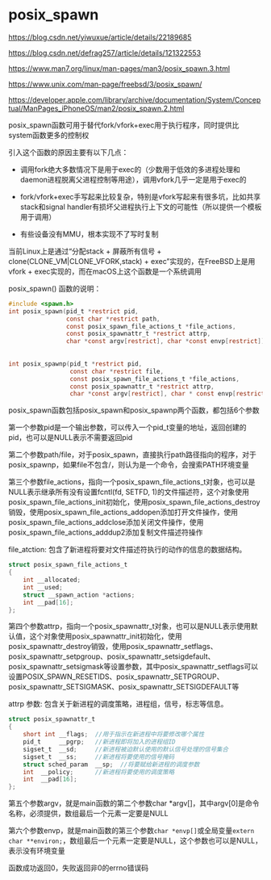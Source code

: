 # posix_spawn

https://blog.csdn.net/yiwuxue/article/details/22189685

https://blog.csdn.net/defrag257/article/details/121322553

https://www.man7.org/linux/man-pages/man3/posix_spawn.3.html

https://www.unix.com/man-page/freebsd/3/posix_spawn/

https://developer.apple.com/library/archive/documentation/System/Conceptual/ManPages_iPhoneOS/man2/posix_spawn.2.html

posix_spawn函数可用于替代fork/vfork+exec用于执行程序，同时提供比system函数更多的控制权

引入这个函数的原因主要有以下几点：

- 调用fork绝大多数情况下是用于exec的（少数用于低效的多进程处理和daemon进程脱离父进程控制等用途），调用vfork几乎一定是用于exec的

- fork/vfork+exec手写起来比较复杂，特别是vfork写起来有很多坑，比如共享stack和signal handler有损坏父进程执行上下文的可能性（所以提供一个模板用于调用）

- 有些设备没有MMU，根本实现不了写时复制


当前Linux上是通过“分配stack + 屏蔽所有信号 + clone(CLONE_VM|CLONE_VFORK,stack) + exec”实现的，在FreeBSD上是用vfork + exec实现的，而在macOS上这个函数是一个系统调用

posix_spawn() 函数的说明：

```c
#include <spawn.h>
int posix_spawn(pid_t *restrict pid,   
                const char *restrict path,  
                const posix_spawn_file_actions_t *file_actions,  
                const posix_spawnattr_t *restrict attrp,  
                char *const argv[restrict], char *const envp[restrict]);  
  
  
int posix_spawnp(pid_t *restrict pid,   
                 const char *restrict file,  
                 const posix_spawn_file_actions_t *file_actions,  
                 const posix_spawnattr_t *restrict attrp,  
                 char *const argv[restrict], char * const envp[restrict]); 
```

posix_spawn函数包括posix_spawn和posix_spawnp两个函数，都包括6个参数

第一个参数pid是一个输出参数，可以传入一个pid_t变量的地址，返回创建的pid，也可以是NULL表示不需要返回pid 

第二个参数path/file，对于posix_spawn，直接执行path路径指向的程序，对于posix_spawnp，如果file不包含/，则认为是一个命令，会搜索PATH环境变量

第三个参数file_actions，指向一个posix_spawn_file_actions_t对象，也可以是NULL表示继承所有没有设置fcntl(fd, SETFD, 1)的文件描述符，这个对象使用posix_spawn_file_actions_init初始化，使用posix_spawn_file_actions_destroy销毁，使用posix_spawn_file_actions_addopen添加打开文件操作，使用posix_spawn_file_actions_addclose添加关闭文件操作，使用posix_spawn_file_actions_adddup2添加复制文件描述符操作


file_atction: 包含了新进程将要对文件描述符执行的动作的信息的数据结构。

```c
struct posix_spawn_file_actions_t  
{  
    int __allocated;  
    int __used;  
    struct __spawn_action *actions;  
    int __pad[16];  
}; 
```

第四个参数attrp，指向一个posix_spawnattr_t对象，也可以是NULL表示使用默认值，这个对象使用posix_spawnattr_init初始化，使用posix_spawnattr_destroy销毁，使用posix_spawnattr_setflags、posix_spawnattr_setpgroup、posix_spawnattr_setsigdefault、posix_spawnattr_setsigmask等设置参数，其中posix_spawnattr_setflags可以设置POSIX_SPAWN_RESETIDS、posix_spawnattr_SETPGROUP、posix_spawnattr_SETSIGMASK、posix_spawnattr_SETSIGDEFAULT等


attrp 参数: 包含关于新进程的调度策略，进程组，信号，标志等信息。

```c
struct posix_spawnattr_t  
{  
    short int __flags;  //用于指示在新进程中将要修改哪个属性  
    pid_t     __pgrp;   //新进程即将加入的进程组ID  
    sigset_t  __sd;     //新进程被迫默认使用的默认信号处理的信号集合  
    sigset_t  __ss;     //新进程将要使用的信号掩码  
    struct sched_param  __sp;  //将要赋给新进程的调度参数  
    int  __policy;      //新进程将要使用的调度策略  
    int  __pad[16];  
}; 
```

第五个参数argv，就是main函数的第二个参数char *argv[]，其中argv[0]是命令名称，必须提供，数组最后一个元素一定要是NULL

第六个参数envp，就是main函数的第三个参数`char *envp[]`或全局变量`extern char **environ;`，数组最后一个元素一定要是NULL，这个参数也可以是NULL，表示没有环境变量

函数成功返回0，失败返回非0的errno错误码
